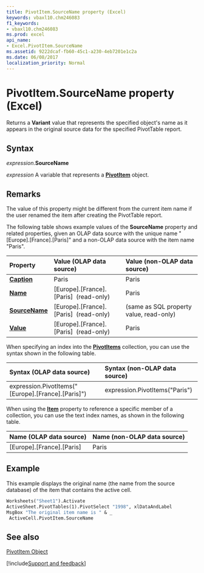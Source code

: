 ```yaml
---
title: PivotItem.SourceName property (Excel)
keywords: vbaxl10.chm246083
f1_keywords:
- vbaxl10.chm246083
ms.prod: excel
api_name:
- Excel.PivotItem.SourceName
ms.assetid: 9222dcaf-fb60-45c1-a230-4eb7201e1c2a
ms.date: 06/08/2017
localization_priority: Normal
---
```



# PivotItem.SourceName property (Excel)

Returns a  **Variant** value that represents the specified object's name as it appears in the original source data for the specified PivotTable report.


## Syntax

_expression_.**SourceName**

_expression_ A variable that represents a **[PivotItem](Excel.PivotItem.md)** object.


## Remarks

The value of this property might be different from the current item name if the user renamed the item after creating the PivotTable report.

The following table shows example values of the  **SourceName** property and related properties, given an OLAP data source with the unique name "[Europe].[France].[Paris]" and a non-OLAP data source with the item name "Paris".



|**Property**|**Value (OLAP data source)**|**Value (non-OLAP data source)**|
|:-----|:-----|:-----|
| **[Caption](Excel.PivotItem.Caption.md)**|Paris|Paris|
| **[Name](Excel.PivotItem.Name.md)**|[Europe].[France].[Paris] &nbsp;(read-only)|Paris|
| **[SourceName](Excel.PivotItem.SourceName.md)**|[Europe].[France].[Paris] &nbsp;(read-only)|(same as SQL property value, read-only)|
| **[Value](Excel.PivotItem.Value.md)**|[Europe].[France].[Paris] &nbsp;(read-only)|Paris|

When specifying an index into the  **[PivotItems](Excel.PivotItems.md)** collection, you can use the syntax shown in the following table.



|**Syntax (OLAP data source)**|**Syntax (non-OLAP data source)**|
|:-----|:-----|
|expression.PivotItems("[Europe].[France].[Paris]")|expression.PivotItems("Paris")|

When using the  **[Item](Excel.PivotItems.Item.md)** property to reference a specific member of a collection, you can use the text index names, as shown in the following table.



|**Name (OLAP data source)**|**Name (non-OLAP data source)**|
|:-----|:-----|
|[Europe].[France].[Paris]|Paris|

## Example

This example displays the original name (the name from the source database) of the item that contains the active cell.


```vb
Worksheets("Sheet1").Activate 
ActiveSheet.PivotTables(1).PivotSelect "1998", xlDataAndLabel 
MsgBox "The original item name is " & _ 
 ActiveCell.PivotItem.SourceName
```


## See also


[PivotItem Object](Excel.PivotItem.md)

[!include[Support and feedback](~/includes/feedback-boilerplate.md)]